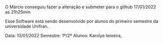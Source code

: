 O Márcio conseguiu fazer a alteração e submeter para o github 17/01/2022 as 21h25min

Esse Software está sendo desenvolvido por alunos do primeiro semestre da universidade Unifran.

Data: 13/01/2022
Semestre: 1º/2º
Alunos: Karolye teixeira, 
